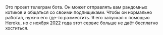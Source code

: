 Это проект телеграм бота. Он может отправлять вам рандомных котиков и общаться со своими подпищиками.
Чтобы он нормально работал, нужно его где-то разместить. Я его запускал с помощью Heroku, но с ноября 2022 года этот сервис больше не даёт бесплатно хоститься. 
